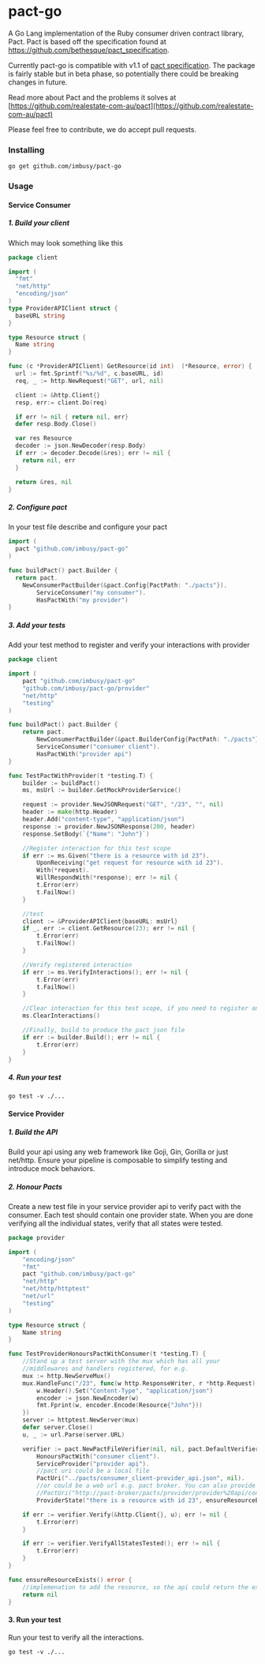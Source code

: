# pact-go
A Go Lang implementation of the Ruby consumer driven contract library, Pact.
Pact is based off the specification found at https://github.com/bethesque/pact_specification.

Currently pact-go is compatible with v1.1 of [pact specification](https://github.com/pact-foundation/pact-specification/tree/version-1.1). The package is fairly stable but in beta phase, so potentially there could be breaking changes in future.

Read more about Pact and the problems it solves at [https://github.com/realestate-com-au/pact](https://github.com/realestate-com-au/pact)

Please feel free to contribute, we do accept pull requests.
### Installing
```shell
go get github.com/imbusy/pact-go
```

### Usage

#### Service Consumer
##### 1. Build your client
Which may look something like this
```go
package client

import (
  "fmt"
  "net/http"
  "encoding/json"
)
type ProviderAPIClient struct {
  baseURL string
}

type Resource struct {
  Name string
}

func (c *ProviderAPIClient) GetResource(id int)  (*Resource, error) {
  url := fmt.Sprintf("%s/%d", c.baseURL, id)
  req, _ := http.NewRequest("GET", url, nil)

  client := &http.Client{}
  resp, err:= client.Do(req)

  if err != nil { return nil, err}
  defer resp.Body.Close()

  var res Resource
  decoder := json.NewDecoder(resp.Body)
  if err := decoder.Decode(&res); err != nil {
    return nil, err
  }

  return &res, nil
}
```
##### 2. Configure pact
In your test file describe and configure your pact
```go
import (
  pact "github.com/imbusy/pact-go"
)

func buildPact() pact.Builder {
  return pact.
    NewConsumerPactBuilder(&pact.Config{PactPath: "./pacts"}).
		ServiceConsumer("my consumer").
		HasPactWith("my provider")
}
```
##### 3. Add your tests
Add your test method to register and verify your interactions with provider
```go
package client

import (
	pact "github.com/imbusy/pact-go"
	"github.com/imbusy/pact-go/provider"
	"net/http"
	"testing"
)

func buildPact() pact.Builder {
	return pact.
		NewConsumerPactBuilder(&pact.BuilderConfig{PactPath: "./pacts"}).
		ServiceConsumer("consumer client").
		HasPactWith("provider api")
}

func TestPactWithProvider(t *testing.T) {
	builder := buildPact()
	ms, msUrl := builder.GetMockProviderService()

	request := provider.NewJSONRequest("GET", "/23", "", nil)
	header := make(http.Header)
	header.Add("content-type", "application/json")
	response := provider.NewJSONResponse(200, header)
	response.SetBody(`{"Name": "John"}`)

	//Register interaction for this test scope
	if err := ms.Given("there is a resource with id 23").
		UponReceiving("get request for resource with id 23").
		With(*request).
		WillRespondWith(*response); err != nil {
		t.Error(err)
		t.FailNow()
	}

	//test
	client := &ProviderAPIClient{baseURL: msUrl}
	if _, err := client.GetResource(23); err != nil {
		t.Error(err)
		t.FailNow()
	}

	//Verify registered interaction
	if err := ms.VerifyInteractions(); err != nil {
		t.Error(err)
		t.FailNow()
	}

	//Clear interaction for this test scope, if you need to register and verify another interaction for another test scope
	ms.ClearInteractions()

	//Finally, build to produce the pact json file
	if err := builder.Build(); err != nil {
		t.Error(err)
	}
}
```

##### 4. Run your test
```shell
go test -v ./...
```

#### Service Provider
##### 1. Build the API
Build your api using any web framework like Goji, Gin, Gorilla or just net/http. Ensure your pipeline is composable to simplify testing and introduce mock behaviors.

##### 2. Honour Pacts
Create a new test file in your service provider api to verify pact with the consumer. Each test should contain one provider state. When you are done verifying all the
individual states, verify that all states were tested.

```go
package provider

import (
	"encoding/json"
	"fmt"
	pact "github.com/imbusy/pact-go"
	"net/http"
	"net/http/httptest"
	"net/url"
	"testing"
)

type Resource struct {
	Name string
}

func TestProviderHonoursPactWithConsumer(t *testing.T) {
	//Stand up a test server with the mux which has all your
	//middlewares and handlers registered, for e.g.
	mux := http.NewServeMux()
	mux.HandleFunc("/23", func(w http.ResponseWriter, r *http.Request) {
		w.Header().Set("Content-Type", "application/json")
		encoder := json.NewEncoder(w)
		fmt.Fprint(w, encoder.Encode(Resource{"John"}))
	})
	server := httptest.NewServer(mux)
	defer server.Close()
	u, _ := url.Parse(server.URL)

	verifier := pact.NewPactFileVerifier(nil, nil, pact.DefaultVerifierConfig).
		HonoursPactWith("consumer client").
		ServiceProvider("provider api").
		//pact uri could be a local file
		PactUri("../pacts/consumer_client-provider_api.json", nil).
		//or could be a web url e.g. pact broker. You can also provide authorisation value in the config parameter
		//PactUri("http://pact-broker/pacts/provider/provider%20api/consumer/consumer%20client/version/latest", nil).
		ProviderState("there is a resource with id 23", ensureResourceExists, nil)

	if err := verifier.Verify(&http.Client{}, u); err != nil {
		t.Error(err)
	}

	if err := verifier.VerifyAllStatesTested(); err != nil {
		t.Error(err)
	}
}

func ensureResourceExists() error {
	//implemenation to add the resource, so the api could return the expected data
	return nil
}
```

#### 3. Run your test
Run your test to verify all the interactions.

```shell
go test -v ./...
```
